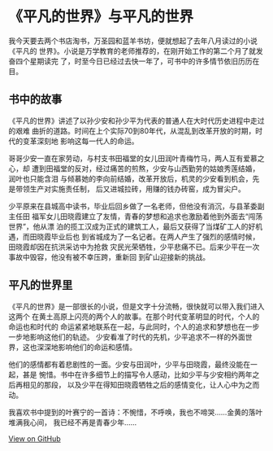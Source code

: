 # 《平凡的世界》与平凡的世界


我今天要去两个书店淘书，万圣园和蓝羊书坊，便就想起了去年八月读过的小说《平凡的
世界》。小说是万学教育的老师推荐的，在刚开始工作的第二个月了就发奋四个星期读完
了，时至今日已经过去快一年了，可书中的许多情节依旧历历在目。
<!--more-->

## **书中的故事**

《平凡的世界》讲述了以孙少安和孙少平为代表的普通人在大时代历史进程中走过的艰难
曲折的道路。时间在上个实际70到80年代，从混乱到改革开放的时期，时代的变革深刻地
影响这每一代人的命运。

哥哥少安一直在家劳动，与村支书田福堂的女儿田润叶青梅竹马，两人互有爱慕之心，却
遭到田福堂的反对，经过痛苦的煎熬，少安与山西勤劳的姑娘秀莲结婚，润叶也只能含泪
与倾慕她的李向前结婚，改革开放后，机灵的少安看到机会，先是带领生产对实施责任制，
后又进城拉砖，用赚的钱办砖窑，成为冒尖户。

少平原来在县城高中读书，毕业后回乡做了一名老师，但他没有消沉，与县革委副主任田
福军女儿田晓霞建立了友情，青春的梦想和追求也激励着他到外面去“闯荡世界”，他从漂
泊的揽工汉成为正式的建筑工人，最后又获得了当煤矿工人的好机遇，而田晓霞毕业后也
到省城成为了一名记者。在两人产生了强烈的感情时候，田晓霞却因在抗洪采访中为抢救
灾民光荣牺牲，少平悲痛不已。后来少平在一次事故中毁容，他没有被不幸压跨，重新回
到矿山迎接新的挑战。

## **平凡的世界里**

《平凡的世界》是一部很长的小说，但是文字十分流畅，很快就可以带入我们进入这两个
在黄土高原上闪亮的两个人的故事。在那个时代变革明显的时代，个人的命运也和时代的
命运紧紧地联系在一起，与此同时，个人的追求和梦想也在一步一步地影响这他们的轨迹。
少安看准了时代的先机，少平追求不一样的外面世界，这也深深地影响他们的命运和感情。

他们的感情都有着悲剧性的一面。少安与田润叶，少平与田晓霞，最终没能在一起，甚是
惋惜。书中在许多细节上的描写令人感动，比如少平与少安相约两年之后再相见的那段，
以及少平在得知田晓霞牺牲之后的感情变化，让人心中为之而动。

我喜欢书中提到的叶赛宁的一首诗：不惋惜，不呼唤，我也不啼哭……金黄的落叶堆满我心间，
我已经不再是青春少年…… 


[View on GitHub](https://github.com/qiwihui/blog/issues/10)


